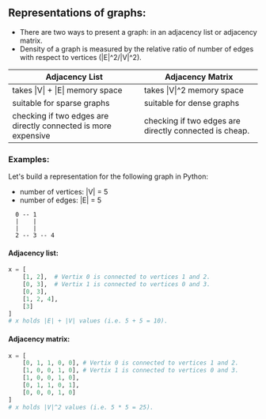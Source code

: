## Representations of graphs:
+ There are two ways to present a graph: in an adjacency list or adjacency matrix.
+ Density of a graph is measured by the relative ratio of number of edges with respect
 to vertices (|E|^2/|V|^2).

Adjacency List | Adjacency Matrix
--- | ---
takes \|V\| + \|E\| memory space | takes \|V\|^2 memory space
suitable for sparse graphs | suitable for dense graphs
checking if two edges are directly connected is more expensive | checking if two edges are directly connected is cheap.

### Examples:

Let's build a representation for the following graph in Python: 
+ number of vertices: |V| = 5
+ number of edges: |E| = 5 

```
  0 -- 1
  |    |
  |    |
  2 -- 3 -- 4
```
#### Adjacency list:

```python
x = [
	[1, 2],  # Vertix 0 is connected to vertices 1 and 2.
	[0, 3],  # Vertix 1 is connected to vertices 0 and 3.
	[0, 3],
	[1, 2, 4],
	[3]
]
# x holds |E| + |V| values (i.e. 5 + 5 = 10).
```

#### Adjacency matrix:

```python
x = [
	[0, 1, 1, 0, 0], # Vertix 0 is connected to vertices 1 and 2.
	[1, 0, 0, 1, 0], # Vertix 1 is connected to vertices 0 and 3.
	[1, 0, 0, 1, 0],
	[0, 1, 1, 0, 1],
	[0, 0, 0, 1, 0]
]
# x holds |V|^2 values (i.e. 5 * 5 = 25).
```


